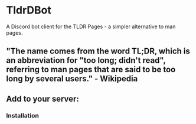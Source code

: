 # TldrDBot
A Discord bot client for the TLDR Pages -  a simpler alternative to man pages.

"The name comes from the word TL;DR, which is an abbreviation for "too long; didn't read", referring to man pages that are said to be too long by several users." - Wikipedia
---
## Add to your server: 

### Installation 

